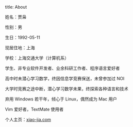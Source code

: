title: About

姓名：贾枭

性别：男

生日：1992-05-11

现居住地：上海

学校：上海交通大学（计算机系）

学生、非专业软件开发者、业余科研工作者、程序语言爱好者

高中时未潜心学习数学，终因信息学竞赛保送，未曾参加过 NOI

大学时竞赛之途中断，潜心学习数学未果，终探索各种语言和技术

弃用 Windows 若干年，倾心于 Linux，偶然成为 Mac 用户

Vim 爱好者，TextMate 使用者

个人主页：[xiao-jia.com](http://xiao-jia.com/)

